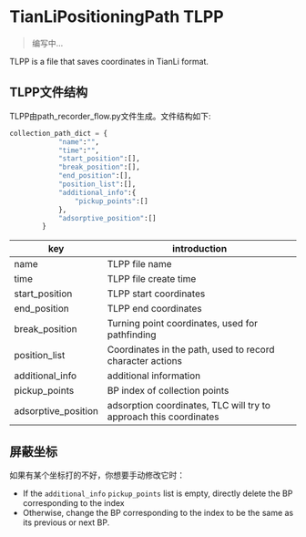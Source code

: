 # TianLiPositioningPath TLPP

> 编写中...

TLPP is a file that saves coordinates in TianLi format.

## TLPP文件结构

TLPP由path_recorder_flow.py文件生成。文件结构如下:

```python
collection_path_dict = {
            "name":"",
            "time":"",
            "start_position":[],
            "break_position":[],
            "end_position":[],
            "position_list":[],
            "additional_info":{
                "pickup_points":[]
            },
            "adsorptive_position":[]
        }
```

| key                 | introduction                                                      |
| ------------------- | ----------------------------------------------------------------- |
| name                | TLPP file name                                                    |
| time                | TLPP file create time                                             |
| start_position      | TLPP start coordinates                                            |
| end_position        | TLPP end coordinates                                              |
| break_position      | Turning point coordinates, used for pathfinding                   |
| position_list       | Coordinates in the path, used to record character actions         |
| additional_info     | additional information                                            |
| pickup_points       | BP index of collection points                                     |
| adsorptive_position | adsorption coordinates, TLC will try to approach this coordinates |

## 屏蔽坐标

如果有某个坐标打的不好，你想要手动修改它时：

- If the `additional_info` `pickup_points` list is empty, directly delete the BP corresponding to the index
- Otherwise, change the BP corresponding to the index to be the same as its previous or next BP.
